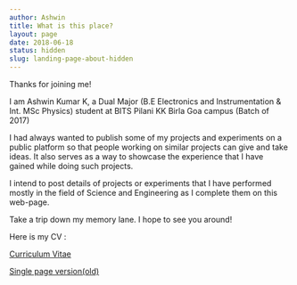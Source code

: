 ```yaml
---
author: Ashwin
title: What is this place?
layout: page
date: 2018-06-18
status: hidden
slug: landing-page-about-hidden
---
```



Thanks for joining me!

I am Ashwin Kumar K, a Dual Major (B.E Electronics and Instrumentation & Int. MSc Physics) student at BITS Pilani KK Birla Goa campus (Batch of 2017)

I had always wanted to publish some of my projects and experiments on a public platform so that people working on similar projects can give and take ideas. It also serves as a way to showcase the experience that I have gained while doing such projects.

I intend to post details of projects or experiments that I have performed  mostly in the field of Science and Engineering as I complete them on this web-page.

Take a trip down my memory lane. I hope to see you around!

Here is my CV  :

[Curriculum Vitae](https://ashwinschronicles.github.io/pdfs/Vitae.pdf)

[Single page version(old)](https://ashwinschronicles.github.io/pdfs/Academic_CV.pdf)


